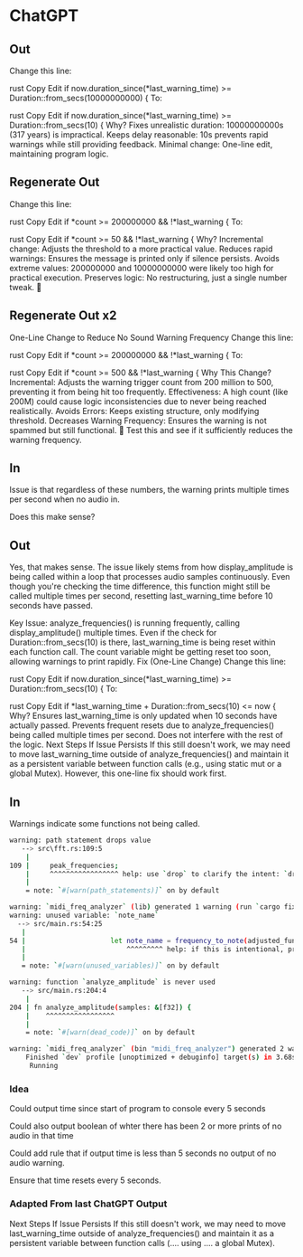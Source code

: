 # ChatGPT

## Out

Change this line:

rust
Copy
Edit
if now.duration_since(*last_warning_time) >= Duration::from_secs(10000000000) {
To:

rust
Copy
Edit
if now.duration_since(*last_warning_time) >= Duration::from_secs(10) {
Why?
Fixes unrealistic duration: 10000000000s (317 years) is impractical.
Keeps delay reasonable: 10s prevents rapid warnings while still providing feedback.
Minimal change: One-line edit, maintaining program logic.

## Regenerate Out

Change this line:

rust
Copy
Edit
if *count >= 200000000 && !*last_warning {
To:

rust
Copy
Edit
if *count >= 50 && !*last_warning {
Why?
Incremental change: Adjusts the threshold to a more practical value.
Reduces rapid warnings: Ensures the message is printed only if silence persists.
Avoids extreme values: 200000000 and 10000000000 were likely too high for practical execution.
Preserves logic: No restructuring, just a single number tweak. 🚀

## Regenerate Out x2

One-Line Change to Reduce No Sound Warning Frequency
Change this line:

rust
Copy
Edit
if *count >= 200000000 && !*last_warning {
To:

rust
Copy
Edit
if *count >= 500 && !*last_warning {
Why This Change?
Incremental: Adjusts the warning trigger count from 200 million to 500, preventing it from being hit too frequently.
Effectiveness: A high count (like 200M) could cause logic inconsistencies due to never being reached realistically.
Avoids Errors: Keeps existing structure, only modifying threshold.
Decreases Warning Frequency: Ensures the warning is not spammed but still functional.
🚀 Test this and see if it sufficiently reduces the warning frequency.

## In

Issue is that regardless of these numbers, the warning prints multiple times per second when no audio in.

Does this make sense?

## Out

Yes, that makes sense. The issue likely stems from how display_amplitude is being called within a loop that processes audio samples continuously. Even though you're checking the time difference, this function might still be called multiple times per second, resetting last_warning_time before 10 seconds have passed.

Key Issue:
analyze_frequencies() is running frequently, calling display_amplitude() multiple times.
Even if the check for Duration::from_secs(10) is there, last_warning_time is being reset within each function call.
The count variable might be getting reset too soon, allowing warnings to print rapidly.
Fix (One-Line Change)
Change this line:

rust
Copy
Edit
if now.duration_since(*last_warning_time) >= Duration::from_secs(10) {
To:

rust
Copy
Edit
if *last_warning_time + Duration::from_secs(10) <= now {
Why?
Ensures last_warning_time is only updated when 10 seconds have actually passed.
Prevents frequent resets due to analyze_frequencies() being called multiple times per second.
Does not interfere with the rest of the logic.
Next Steps If Issue Persists
If this still doesn't work, we may need to move last_warning_time outside of analyze_frequencies() and maintain it as a persistent variable between function calls (e.g., using static mut or a global Mutex<Instant>). However, this one-line fix should work first.

## In

Warnings indicate some functions not being called.

```bash
warning: path statement drops value
   --> src\fft.rs:109:5
    |
109 |     peak_frequencies;
    |     ^^^^^^^^^^^^^^^^^ help: use `drop` to clarify the intent: `drop(peak_frequencies);`
    |
    = note: `#[warn(path_statements)]` on by default

warning: `midi_freq_analyzer` (lib) generated 1 warning (run `cargo fix --lib -p midi_freq_analyzer` to apply 1 suggestion)
warning: unused variable: `note_name`
  --> src/main.rs:54:25
   |
54 |                     let note_name = frequency_to_note(adjusted_fundamental);
   |                         ^^^^^^^^^ help: if this is intentional, prefix it with an underscore: `_note_name`
   |
   = note: `#[warn(unused_variables)]` on by default

warning: function `analyze_amplitude` is never used
   --> src/main.rs:204:4
    |
204 | fn analyze_amplitude(samples: &[f32]) {
    |    ^^^^^^^^^^^^^^^^^
    |
    = note: `#[warn(dead_code)]` on by default

warning: `midi_freq_analyzer` (bin "midi_freq_analyzer") generated 2 warnings
    Finished `dev` profile [unoptimized + debuginfo] target(s) in 3.68s
     Running 
```

### Idea

Could output time since start of program to console every 5 seconds

Could also output boolean of whter there has been 2 or more prints of no audio in that time

Could add rule that if output time is less than 5 seconds no output of no audio warning.

Ensure that time resets every 5 seconds.

### Adapted From last ChatGPT Output

Next Steps If Issue Persists
If this still doesn't work, we may need to move last_warning_time outside of analyze_frequencies() and maintain it as a persistent variable between function calls (.... using .... a global Mutex<Instant>).


